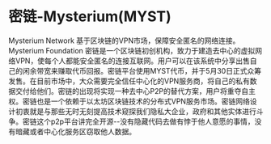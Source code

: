 # 

# 密链-Mysterium(MYST)

Mysterium Network 基于区块链的VPN市场，保障安全匿名的网络连接。Mysterium Foundation 密链是一个区块链初创机构，致力于建造去中心的虚拟网络VPN，使每个人都能安全匿名的连接互联网。用户可以在该系统中分享出售自己的闲余带宽来赚取代币回报。密链平台使用MYST代币，并于5月30日正式众筹发售。在目前市场中，大众需要完全信任中心化的VPN服务商，将自己的私有数据交付给他们。密链的出现将实现一种去中心P2P的替代方案，用户将重夺自主权。密链也是一个依赖于以太坊区块链技术的分布式VPN服务市场。密链网络设计初衷就是与那些无时无刻提高技术窥探我们隐私大企业，政府和其他实体进行斗争。密链这个p2p平台讲完全开源--没有隐藏代码去做有悖于他人意愿的事情，没有暗藏或者中心化服务区窃取他人数据。


